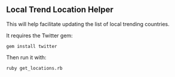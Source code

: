 ## Local Trend Location Helper

This will help facilitate updating the list of local trending countries.

It requires the Twitter gem:

```
gem install twitter
```

Then run it with:

```
ruby get_locations.rb
```
